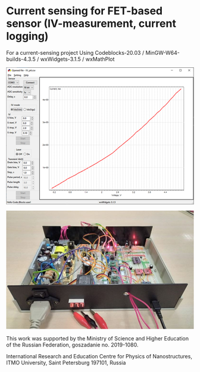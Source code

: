 # Current sensing for FET-based sensor (IV-measurement, current logging)

For a current-sensing project Using Codeblocks-20.03 / MinGW-W64-builds-4.3.5 / wxWidgets-3.1.5 / wxMathPlot 






![Interface](interface.png)


![Appearance](./scheme/appearance.jpg)


This work was supported by the Ministry of Science and Higher Education of the Russian Federation, goszаdanie no.
2019-1080.

International Research and Education Centre for Physics of Nanostructures, ITMO University, Saint Petersburg 197101, Russia